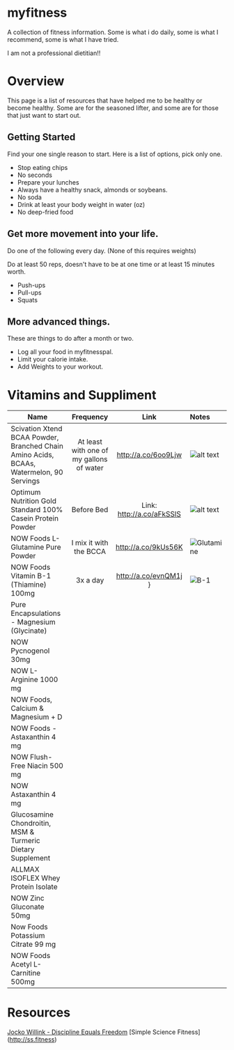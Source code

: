# myfitness
A collection of fitness information. Some is what i do daily, some is what I recommend, some is what I have tried.

I am not a professional dietitian!!

# Overview
This page is a list of resources that have helped me to be healthy or become healthy. Some are for the seasoned lifter, and some are for those that just want to start out.

## Getting Started
Find your one single reason to start.
Here is a list of options, pick only one.
* Stop eating chips
* No seconds
* Prepare your lunches
* Always have a healthy snack, almonds or soybeans.
* No soda
* Drink at least your body weight in water (oz)
* No deep-fried food

## Get more movement into your life.
Do one of the following every day. (None of this requires weights)

Do at least 50 reps, doesn't have to be at one time or at least 15 minutes worth.
* Push-ups
* Pull-ups
* Squats

## More advanced things. 
These are things to do after a month or two.
* Log all your food in myfitnesspal.
* Limit your calorie intake.
* Add Weights to your workout.


# Vitamins and Suppliment
| Name        | Frequency           | Link  | Notes |
| ------------- |:-------------:|:-----:|:-----|
| Scivation Xtend BCAA Powder, Branched Chain Amino Acids, BCAAs, Watermelon, 90 Servings     | At least with one of my gallons of water | http://a.co/6oo9Ljw | ![alt text](https://images-na.ssl-images-amazon.com/images/I/71yJvAU4uUL._SX522_.jpg "Scivation") |
| Optimum Nutrition Gold Standard 100% Casein Protein Powder | Before Bed | Link: http://a.co/aFkSSlS | ![alt text](https://images-na.ssl-images-amazon.com/images/I/81K3ugYcWOL._SX522_.jpg "Optimum") |
| NOW Foods L-Glutamine Pure Powder | I mix it with the BCCA | http://a.co/9kUs56K | ![Glutamine](https://images-na.ssl-images-amazon.com/images/I/51cG%2BTUJ%2B8L.jpg "Glutamine") |
| NOW Foods Vitamin B-1 (Thiamine) 100mg | 3x a day | http://a.co/evnQM1j } | ![B-1](https://images-na.ssl-images-amazon.com/images/I/71Vhj1A85tL._SX522_.jpg "B-1 Vitamin") |
| Pure Encapsulations - Magnesium (Glycinate) | | | |
| NOW Pycnogenol 30mg | | | |
| NOW L-Arginine 1000 mg | | | |
| NOW Foods, Calcium & Magnesium + D | | | |
| NOW Foods - Astaxanthin 4 mg | | | |
| NOW Flush-Free Niacin 500 mg | | | |
| NOW Astaxanthin 4 mg | | | |
| Glucosamine Chondroitin, MSM & Turmeric Dietary Supplement | | | |
| ALLMAX ISOFLEX Whey Protein Isolate | | | |
| NOW Zinc Gluconate 50mg | | | |
| Now Foods Potassium Citrate 99 mg | | | |
| NOW Foods Acetyl L-Carnitine 500mg  | | | |

# Resources
[Jocko Willink - Discipline Equals Freedom](https://www.amazon.com/Discipline-Equals-Freedom-Field-Manual/dp/1250156947)
[Simple Science Fitness] (http://ss.fitness)

